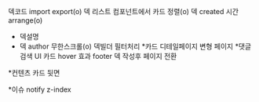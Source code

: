 덱코드 import export(o)
덱 리스트 컴포넌트에서 카드 정렬(o)
덱 created 시간 arrange(o)
- 덱설명
- 덱 author
무한스크롤(o)
덱빌더 필터처리
*카드 디테일페이지
변형 페이지
*댓글
검색 UI
카드 hover 효과
footer
덱 작성후 페이지 전환

*컨텐츠
카드 뒷면

*이슈
notify z-index